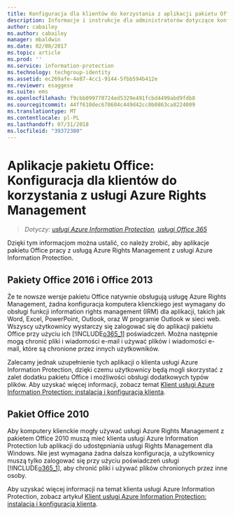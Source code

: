 ```yaml
---
title: Konfiguracja dla klientów do korzystania z aplikacji pakietu Office z usługą Azure RMS z usługi AIP
description: Informacje i instrukcje dla administratorów dotyczące konfigurowania aplikacji pakietu Office do pracy z usługą Azure Rights Management w ramach usługi Azure Information Protection.
author: cabailey
ms.author: cabailey
manager: mbaldwin
ms.date: 02/08/2017
ms.topic: article
ms.prod: ''
ms.service: information-protection
ms.technology: techgroup-identity
ms.assetid: ec269afe-4e87-4cc1-9144-5fbb594b412e
ms.reviewer: esaggese
ms.suite: ems
ms.openlocfilehash: f9cbb099770724ed5329e491fcbd4499abd9fdb8
ms.sourcegitcommit: 44ff610dec678604c449d42cc0b0863ca8224009
ms.translationtype: MT
ms.contentlocale: pl-PL
ms.lasthandoff: 07/31/2018
ms.locfileid: "39372380"
---
```

# <a name="office-apps-configuration-for-clients-to-use-the-azure-rights-management-service"></a>Aplikacje pakietu Office: Konfiguracja dla klientów do korzystania z usługi Azure Rights Management

>*Dotyczy: [usługi Azure Information Protection](https://azure.microsoft.com/pricing/details/information-protection), [usługi Office 365](http://download.microsoft.com/download/E/C/F/ECF42E71-4EC0-48FF-AA00-577AC14D5B5C/Azure_Information_Protection_licensing_datasheet_EN-US.pdf)*


Dzięki tym informacjom można ustalić, co należy zrobić, aby aplikacje pakietu Office pracy z usługą Azure Rights Management z usługi Azure Information Protection.

## <a name="office-2016-and-office-2013"></a>Pakiety Office 2016 i Office 2013
Że te nowsze wersje pakietu Office natywnie obsługują usługę Azure Rights Management, żadna konfiguracja komputera klienckiego jest wymagany do obsługi funkcji information rights management (IRM) dla aplikacji, takich jak Word, Excel, PowerPoint, Outlook, oraz W programie Outlook w sieci web. Wszyscy użytkownicy wystarczy się zalogować się do aplikacji pakietu Office przy użyciu ich [!INCLUDE[o365_1](../includes/o365_1.md)] poświadczeń. Można następnie mogą chronić pliki i wiadomości e-mail i używać plików i wiadomości e-mail, które są chronione przez innych użytkowników.

Zalecamy jednak uzupełnienie tych aplikacji o klienta usługi Azure Information Protection, dzięki czemu użytkownicy będą mogli skorzystać z zalet dodatku pakietu Office i możliwości obsługi dodatkowych typów plików. Aby uzyskać więcej informacji, zobacz temat [Klient usługi Azure Information Protection: instalacja i konfiguracja klienta](configure-client.md).

## <a name="office-2010"></a>Pakiet Office 2010
Aby komputery klienckie mogły używać usługi Azure Rights Management z pakietem Office 2010 muszą mieć klienta usługi Azure Information Protection lub aplikacji do udostępniania usługi Rights Management dla Windows. Nie jest wymagana żadna dalsza konfiguracja, a użytkownicy muszą tylko zalogować się przy użyciu poświadczeń usługi [!INCLUDE[o365_1](../includes/o365_1.md)], aby chronić pliki i używać plików chronionych przez inne osoby.

Aby uzyskać więcej informacji na temat klienta usługi Azure Information Protection, zobacz artykuł [Klient usługi Azure Information Protection: instalacja i konfiguracja klienta](configure-client.md).

